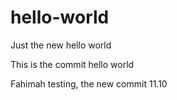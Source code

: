 # hello-world
Just the new hello world

This is the commit hello world

Fahimah testing, the new commit 11.10

